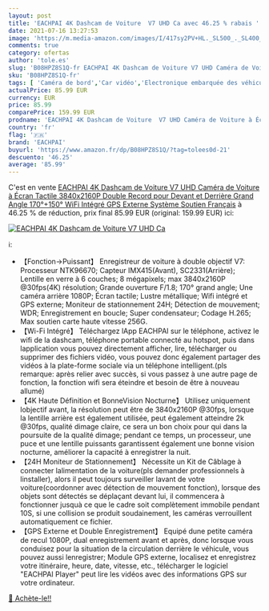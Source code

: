 ```yaml
---
layout: post
title: 'EACHPAI 4K Dashcam de Voiture  V7 UHD Ca avec 46.25 % rabais '
date: 2021-07-16 13:27:53
image: 'https://m.media-amazon.com/images/I/417sy2PV+HL._SL500_._SL400_.jpg'
comments: true
category: ofertas
author: 'tole.es'
slug: 'B08HPZ8S1Q-fr EACHPAI 4K Dashcam de Voiture V7 UHD Caméra de Voiture à...'
sku: 'B08HPZ8S1Q-fr'
tags: [ 'Caméra de bord','Car vidéo','Electronique embarquée des véhicules','Electronique pour voiture','High-Tech','eachpai', ]
actualPrice: 85.99 EUR
currency: EUR
price: 85.99
comparePrice: 159.99 EUR
prodname: 'EACHPAI 4K Dashcam de Voiture  V7 UHD Caméra de Voiture à Écran Tactile  3840x2160P  Double Record pour Devant et Derrière  Grand Angle 170°+150°  WiFi Intégré  GPS Externe  Système Soutien Français'
country: 'fr'
flag: '🇫🇷'
brand: 'EACHPAI'
buyurl: 'https://www.amazon.fr/dp/B08HPZ8S1Q/?tag=tolees0d-21'
descuento: '46.25'
average: '85.99'
---
```


C'est en vente [EACHPAI 4K Dashcam de Voiture  V7 UHD Caméra de Voiture à Écran Tactile  3840x2160P  Double Record pour Devant et Derrière  Grand Angle 170°+150°  WiFi Intégré  GPS Externe  Système Soutien Français](https://www.amazon.fr/dp/B08HPZ8S1Q/?tag=tolees0d-21)  à  46.25 % de réduction, prix final  85.99 EUR (original: 159.99 EUR) ici:

[![EACHPAI 4K Dashcam de Voiture  V7 UHD Ca](https://m.media-amazon.com/images/I/417sy2PV+HL._SL500_._SL400_.jpg)](https://www.amazon.fr/dp/B08HPZ8S1Q/?tag=tolees0d-21)

ℹ️:

- 【Fonction→Puissant】 Enregistreur de voiture à double objectif V7: Processeur NTK96670; Capteur IMX415(Avant), SC2331(Arrière); Lentille en verre à 6 couches; 8 mégapixels; max 3840x2160P @30fps(4K) résolution; Grande ouverture F/1.8; 170° grand angle; Une caméra arrière 1080P; Écran tactile; Lustre métallique; Wifi intégré et GPS externe; Moniteur de stationnement 24H; Détection de mouvement; WDR; Enregistrement en boucle; Super condensateur; Codage H.265; Max soutien carte haute vitesse 256G.
- 【Wi-Fi Intégré】 Téléchargez lApp EACHPAI sur le téléphone, activez le wifi de la dashcam, téléphone portable connecté au hotspot, puis dans lapplication vous pouvez directement afficher, lire, télécharger ou supprimer des fichiers vidéo, vous pouvez donc également partager des vidéos à la plate-forme sociale via un téléphone intelligent.(pls remarque: après relier avec succès, si vous passez à une autre page de fonction, la fonction wifi sera éteindre et besoin de être à nouveau allumé)
- 【4K Haute Définition et BonneVision Nocturne】 Utilisez uniquement lobjectif avant, la résolution peut être de 3840x2160P @30fps, lorsque la lentille arrière est également utilisée, peut également atteindre 2k @30fps, qualité dimage claire, ce sera un bon choix pour qui dans la poursuite de la qualité dimage; pendant ce temps, un processeur, une puce et une lentille puissants garantissent également une bonne vision nocturne, améliorer la capacité à enregistrer la nuit.
- 【24H Moniteur de Stationnement】 Nécessite un Kit de Câblage à connecter lalimentation de la voiture(pls demander professionnels à linstaller), alors il peut toujours surveiller lavant de votre voiture(coordonner avec détection de mouvement fonction), lorsque des objets sont détectés se déplaçant devant lui, il commencera à fonctionner jusquà ce que le cadre soit complètement immobile pendant 10S, si une collision se produit soudainement, les caméras verrouillent automatiquement ce fichier.
- 【GPS Externe et Double Enregistrement】 Equipé dune petite caméra de recul 1080P, dual enregistrement avant et après, donc lorsque vous conduisez pour la situation de la circulation derrière le véhicule, vous pouvez aussi lenregistrer; Module GPS externe, localisez et enregistrez votre itinéraire, heure, date, vitesse, etc., télécharger le logiciel "EACHPAI Player" peut lire les vidéos avec des informations GPS sur votre ordinateur.

[🛒 Achète-le!!](https://www.amazon.fr/dp/B08HPZ8S1Q/?tag=tolees0d-21)

